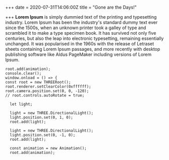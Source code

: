 +++
date = 2020-07-31T14:06:00Z
title = "Gone are the Days!"

+++
**Lorem Ipsum** is simply dummied text of the printing and typesetting industry. Lorem Ipsum has been the industry's standard dummy text ever since the 1500s, when an unknown printer took a galley of type and scrambled it to make a type specimen book. It has survived not only five centuries, but also the leap into electronic typesetting, remaining essentially unchanged. It was popularised in the 1960s with the release of Letraset sheets containing Lorem Ipsum passages, and more recently with desktop publishing software like Aldus PageMaker including versions of Lorem Ipsum.

    root.add(animation);
    console.clear();
    window.onload = () => {
    const root = new THREERoot();
    root.renderer.setClearColor(0xffffff);
    root.camera.position.set(0, 0, -120);
    // root.controls.autoRotate = true;
    
      let light;
    
      light = new THREE.DirectionalLight();
      light.position.set(0, 1, 0);
      root.add(light);
    
      light = new THREE.DirectionalLight();
      light.position.set(0, -1, 0);
      root.add(light);
    
      const animation = new Animation();
      root.add(animation);